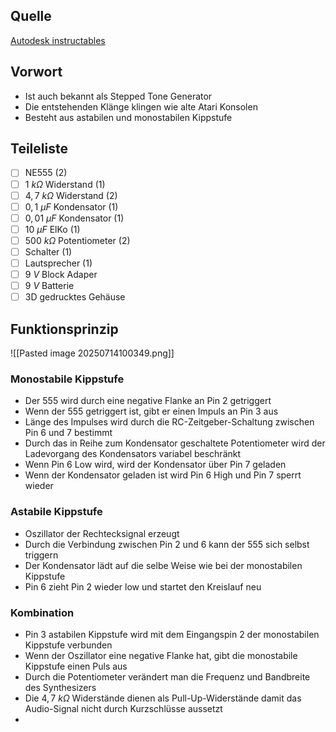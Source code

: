 ## Quelle
[Autodesk instructables](https://www.instructables.com/Atari-Punk-Console-Synthesizer/)
## Vorwort
- Ist auch bekannt als Stepped Tone Generator
- Die entstehenden Klänge klingen wie alte Atari Konsolen
- Besteht aus astabilen und monostabilen Kippstufe
## Teileliste
- [ ] NE555 (2)
- [ ] $1\ k\Omega$ Widerstand (1)
- [ ] $4,7\ k\Omega$ Widerstand (2)
- [ ] $0,1\ \mu F$ Kondensator (1)
- [ ] $0,01\ \mu F$ Kondensator (1)
- [ ] $10\ \mu F$ ElKo (1)
- [ ] $500\ k\Omega$ Potentiometer (2)
- [ ] Schalter (1)
- [ ] Lautsprecher (1)
- [ ] $9\ V$ Block Adaper
- [ ] $9\ V$ Batterie
- [ ] 3D gedrucktes Gehäuse
## Funktionsprinzip
![[Pasted image 20250714100349.png]]
### Monostabile Kippstufe
- Der 555 wird durch eine negative Flanke an Pin 2 getriggert
- Wenn der 555 getriggert ist, gibt er einen Impuls an Pin 3 aus
- Länge des Impulses wird durch die RC-Zeitgeber-Schaltung zwischen Pin 6 und 7 bestimmt
- Durch das in Reihe zum Kondensator geschaltete Potentiometer wird der Ladevorgang des Kondensators variabel beschränkt
- Wenn Pin 6 Low wird, wird der Kondensator über Pin 7 geladen
- Wenn der Kondensator geladen ist wird Pin 6 High und Pin 7 sperrt wieder
### Astabile Kippstufe
- Oszillator der Rechtecksignal erzeugt
- Durch die Verbindung zwischen Pin 2 und 6 kann der 555 sich selbst triggern
- Der Kondensator lädt auf die selbe Weise wie bei der monostabilen Kippstufe
- Pin 6 zieht Pin 2 wieder low und startet den Kreislauf neu
### Kombination
- Pin 3 astabilen Kippstufe wird mit dem Eingangspin 2 der monostabilen Kippstufe verbunden
- Wenn der Oszillator eine negative Flanke hat, gibt die monostabile Kippstufe einen Puls aus
- Durch die Potentiometer verändert man die Frequenz und Bandbreite des Synthesizers
- Die $4,7\ k\Omega$ Widerstände dienen als Pull-Up-Widerstände damit das Audio-Signal nicht durch Kurzschlüsse aussetzt
- 